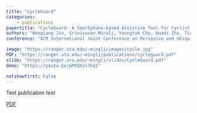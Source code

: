 ```yaml
---
title: "CycleGuard"
categories:
    - publications
papertitle: "CycleGuard: A Smartphone-based Assistive Tool for Cyclist Safety Using Acoustic Ranging"
authors: "Wenqiang Jin, Srinivasan Murali, Youngtak Cho, Huadi Zhu, Tianhao Li, Rachael Thompson Panik, Anika Rimu, Shuchisnigdha Deb, Kari Watkins, Xu Yuan, Ming Li"
conference: "ACM International Joint Conference on Pervasive and Ubiquitous Computing (Ubicomp'22)"

image: "https://ranger.uta.edu/~mingli/images/cycle.jpg"
PDF: "https://ranger.uta.edu/~mingli/publications/cycleguard.pdf"
slide: "https://ranger.uta.edu/~mingli/slides/CycleGuard.pdf"
demo: "https://youtu.be/pMfQXvi7GqI"

notshowfirst: False
---
```

Test publication
*test*



[PDF]({http://google.com})

